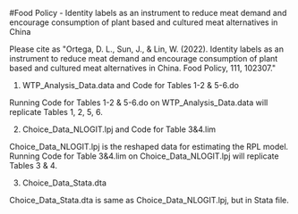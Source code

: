#Food Policy - Identity labels as an instrument to reduce meat demand and encourage consumption of plant based and cultured meat alternatives in China

Please cite as "Ortega, D. L., Sun, J., & Lin, W. (2022). Identity labels as an instrument to reduce meat demand and encourage consumption of plant based and cultured meat alternatives in China. Food Policy, 111, 102307."


1. WTP_Analysis_Data.data and Code for Tables 1-2 & 5-6.do

Running Code for Tables 1-2 & 5-6.do on WTP_Analysis_Data.data will replicate Tables 1, 2, 5, 6. 

2. Choice_Data_NLOGIT.lpj and Code for Table 3&4.lim

Choice_Data_NLOGIT.lpj is the reshaped data for estimating the RPL model. Running Code for Table 3&4.lim on Choice_Data_NLOGIT.lpj will replicate Tables 3 & 4.

3. Choice_Data_Stata.dta

Choice_Data_Stata.dta is same as Choice_Data_NLOGIT.lpj, but in Stata file. 
